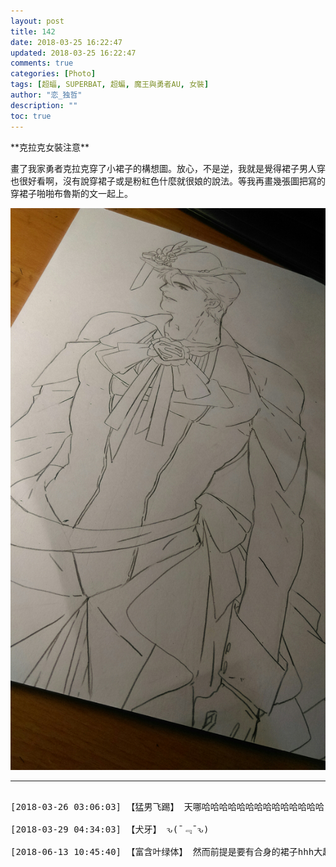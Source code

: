 ```yaml
---
layout: post
title: 142
date: 2018-03-25 16:22:47
updated: 2018-03-25 16:22:47
comments: true
categories: [Photo]
tags: [超蝠, SUPERBAT, 超蝙, 魔王與勇者AU, 女裝]
author: "恋_独哲"
description: ""
toc: true
---
```


<p dir="ltr"  >**克拉克女裝注意**</p> 
<p dir="ltr"  >畫了我家勇者克拉克穿了小裙子的構想圖。放心，不是逆，我就是覺得裙子男人穿也很好看啊，沒有說穿裙子或是粉紅色什麼就很娘的說法。等我再畫幾張圖把寫的穿裙子啪啪布魯斯的文一起上。</p>

![](https://raw.githubusercontent.com/alicewish/maple50821/master/img_YW5MWVN1NEpoZFVpcFlWM0U1ZVQxY25kV0ExV0ZKS0IxcmhpUmRoZDlZZHBkVEhENVBvbDJnPT0.jpg)

---

<pre>

[2018-03-26 03:06:03] 【猛男飞踢】 天哪哈哈哈哈哈哈哈哈哈哈哈哈哈哈

[2018-03-29 04:34:03] 【犬牙】 ԅ(¯﹃¯ԅ)

[2018-06-13 10:45:40] 【富含叶绿体】 然而前提是要有合身的裙子hhh大超这种型号的基本没有吧hhhh

</pre>